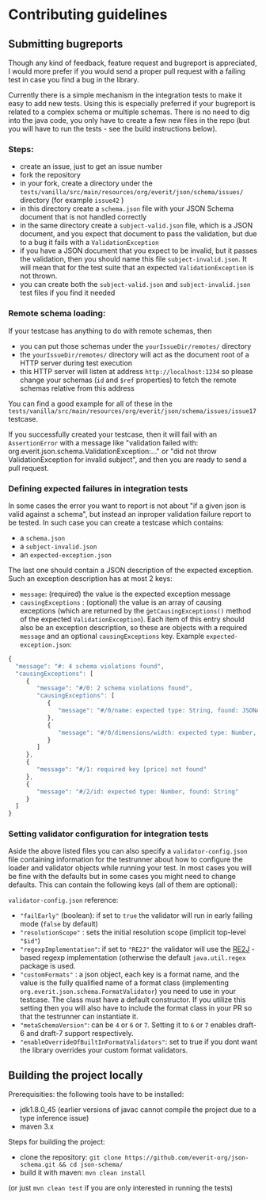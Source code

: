 # Contributing guidelines


## Submitting bugreports


Though any kind of feedback, feature request and bugreport is appreciated, I would more prefer if you would send a proper
pull request with a failing test in case you find a bug in the library.

Currently there is a simple mechanism in the integration tests to make it easy to add new tests. Using this is especially
preferred if your bugreport is related to a complex schema or multiple schemas. There is no need to dig into the java code,
you only have to create a few new files in the repo (but you will have to run the tests - see the build instructions below).

### Steps:
 * create an issue, just to get an issue number
 * fork the repository
 * in your fork, create a directory under the `tests/vanilla/src/main/resources/org/everit/json/schema/issues/` directory (for example `issue42` )
 * in this directory create a `schema.json` file with your JSON Schema document that is not handled correctly
 * in the same directory create a `subject-valid.json` file, which is a JSON document, and you expect that document to pass
the validation, but due to a bug it fails with a `ValidationException`
 * if you have a JSON document that you expect to be invalid, but it passes the validation, then you should name this file `subject-invalid.json`.
It will mean that for the test suite that an expected `ValidationException` is not thrown.
 * you can create both the `subject-valid.json` and `subject-invalid.json` test files if you find it needed


### Remote schema loading:
If your testcase has anything to do with remote schemas, then
 * you can put those schemas under the `yourIssueDir/remotes/` directory
 * the `yourIssueDir/remotes/` directory will act as the document root of a HTTP server during test execution
 * this HTTP server will listen at address `http://localhost:1234` so please change your schemas (`id` and `$ref` properties)
to fetch the remote schemas relative from this address

You can find a good example for all of these in the `tests/vanilla/src/main/resources/org/everit/json/schema/issues/issue17` testcase.

If you successfully created your testcase, then it will fail with an `AssertionError` with a message like
"validation failed with: org.everit.json.schema.ValidationException:..." or "did not throw ValidationException for invalid subject",
and then you are ready to send a pull request.

### Defining expected failures in integration tests

In some cases the error you want to report is not about "if a given json is valid against a schema", but instead an inproper validation failure report to be tested. In such case you can create a testcase which contains:
* a `schema.json`
* a `subject-invalid.json`
* an `expected-exception.json`

The last one should contain a JSON description of the expected exception. Such an exception description has at most 2 keys:
* `message`: (required) the value is the expected exception message
* `causingExceptions` : (optional) the value is an array of causing exceptions (which are returned by the `ġetCausingExceptions()` method of the expected `ValidationException`). Each item of this entry should also be an exception description, so these are objects with a required `message` and an optional `causingExceptions` key. Example `expected-exception.json`:

```js
{
  "message": "#: 4 schema violations found",
  "causingExceptions": [
     {
        "message": "#/0: 2 schema violations found",
        "causingExceptions": [
           {
              "message": "#/0/name: expected type: String, found: JSONArray"
           },
           {
              "message": "#/0/dimensions/width: expected type: Number, found: String"
           }
        ]
     },
     {
        "message": "#/1: required key [price] not found"
     },
     {
        "message": "#/2/id: expected type: Number, found: String"
     }
  ]
}
```

### Setting validator configuration for integration tests

Aside the above listed files you can also specify a `validator-config.json` file containing information for the testrunner 
about how to configure the loader and validator objects while running your test. In most cases you will be fine with the 
defaults but in some cases you might need to change defaults. This can contain the following keys (all
of them are optional):

`validator-config.json` reference:
 * `"failEarly"` (boolean): if set to `true` the validator will run in early failing mode (`false` by default)
 * `"resolutionScope"` : sets the initial resolution scope (implicit top-level `"$id"`)
 * `"regexpImplementation"`: if set to `"RE2J"` the validator will use the [RE2J](https://github.com/google/re2j) -based
 regexp implementation (otherwise the default `java.util.regex` package is used.
 * `"customFormats"` : a json object, each key is a format name, and the value is the fully qualified name of a format class
 (implementing `org.everit.json.schema.FormatValidator`) you need to use in your testcase. The class must have a default
 constructor. If you utilize this setting then you will also have to include the format class in your PR so that the testrunner
 can instantiate it.
 * `"metaSchemaVersion"`: can be `4` or `6` or `7`. Setting it to `6` or `7` enables draft-6 and draft-7 support respectively.
 * `"enableOverrideOfBuiltInFormatValidators"`: set to true if you dont want the library overrides your custom format validators.


## Building the project locally

Prerequisities: the following tools have to be installed:
* jdk1.8.0_45 (earlier versions of javac cannot compile the project due to a type inference issue)
* maven 3.x


Steps for building the project:
* clone the repository: `git clone https://github.com/everit-org/json-schema.git && cd json-schema/`
* build it with maven: `mvn clean install`

(or just `mvn clean test` if you are only interested in running the tests)
